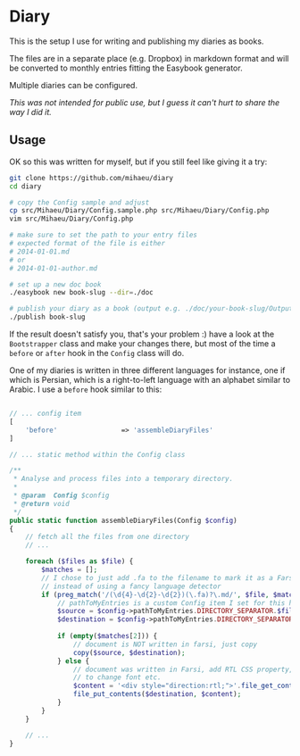 # Diary

This is the setup I use for writing and publishing my diaries as books.

The files are in a separate place (e.g. Dropbox) in markdown format and will be converted to monthly entries fitting the Easybook generator.

Multiple diaries can be configured.

_This was not intended for public use, but I guess it can't hurt to share the way I did it._

## Usage

OK so this was written for myself, but if you still feel like giving it a try:

```bash
git clone https://github.com/mihaeu/diary
cd diary

# copy the Config sample and adjust
cp src/Mihaeu/Diary/Config.sample.php src/Mihaeu/Diary/Config.php
vim src/Mihaeu/Diary/Config.php

# make sure to set the path to your entry files
# expected format of the file is either
# 2014-01-01.md
# or
# 2014-01-01-author.md

# set up a new doc book
./easybook new book-slug --dir=./doc

# publish your diary as a book (output e.g. ./doc/your-book-slug/Output/print/book.bdf)
./publish book-slug
```

If the result doesn't satisfy you, that's your problem :) have a look at the `Bootstrapper` class
and make your changes there, but most of the time a `before` or `after` hook in the `Config` class will do.

One of my diaries is written in three different languages for instance, one if which is Persian, which is a right-to-left language with an alphabet similar to Arabic. I use a `before` hook similar to this:

```php

// ... config item
[
    'before'                => 'assembleDiaryFiles'
]

// ... static method within the Config class

/**
 * Analyse and process files into a temporary directory.
 *
 * @param  Config $config
 * @return void
 */
public static function assembleDiaryFiles(Config $config)
{
    // fetch all the files from one directory
    // ...

    foreach ($files as $file) {
        $matches = [];
        // I chose to just add .fa to the filename to mark it as a Farsi entry
        // instead of using a fancy language detector
        if (preg_match('/(\d{4}-\d{2}-\d{2})(\.fa)?\.md/', $file, $matches)) {
            // pathToMyEntries is a custom Config item I set for this hook
            $source = $config->pathToMyEntries.DIRECTORY_SEPARATOR.$file;
            $destination = $config->pathToMyEntries.DIRECTORY_SEPARATOR.$matches[1].'-Farsi Author.md';;
            
            if (empty($matches[2])) {
                // document is NOT written in farsi, just copy
                copy($source, $destination);
            } else {
                // document was written in Farsi, add RTL CSS property, or class
                // to change font etc.
                $content = '<div style="direction:rtl;">'.file_get_contents($source).'</div>';
                file_put_contents($destination, $content);
            }
        }
    }

    // ...
}
```